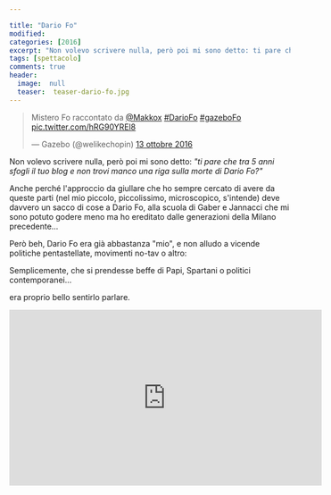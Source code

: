 ```yaml
---

title: "Dario Fo"
modified:
categories: [2016]
excerpt: "Non volevo scrivere nulla, però poi mi sono detto: ti pare che tra 5 anni sfogli il tuo blog e non trovi manco una riga sulla morte di Dario Fo?..."
tags: [spettacolo]
comments: true
header:  
  image:  null
  teaser:  teaser-dario-fo.jpg
---
```


<blockquote class="twitter-video" data-lang="it"><p lang="it" dir="ltr">Mistero Fo raccontato da <a href="https://twitter.com/makkox">@Makkox</a> <a href="https://twitter.com/hashtag/DarioFo?src=hash">#DarioFo</a> <a href="https://twitter.com/hashtag/gazeboFo?src=hash">#gazeboFo</a> <a href="https://t.co/hRG90YREl8">pic.twitter.com/hRG90YREl8</a></p>&mdash; Gazebo (@welikechopin) <a href="https://twitter.com/welikechopin/status/786636006502129664">13 ottobre 2016</a></blockquote>
<script async src="//platform.twitter.com/widgets.js" charset="utf-8"></script>

Non volevo scrivere nulla, però poi mi sono detto: _"ti pare che tra 5 anni sfogli il tuo blog e non trovi manco una riga sulla morte di Dario Fo?"_

Anche perché l'approccio da giullare che ho sempre cercato di avere da queste parti (nel mio piccolo, piccolissimo, microscopico, s'intende) deve davvero un sacco di cose a Dario Fo, alla scuola di Gaber e Jannacci che mi sono potuto godere meno ma ho ereditato dalle generazioni della Milano precedente...

Però beh, Dario Fo era già abbastanza "mio", e non alludo a vicende politiche pentastellate, movimenti no-tav o altro: 

Semplicemente, che si prendesse beffe di Papi, Spartani o politici contemporanei...

era proprio bello sentirlo parlare.

<iframe width="560" height="315" src="https://www.youtube.com/embed/cDUw71sv9yo" frameborder="0" allowfullscreen></iframe>
